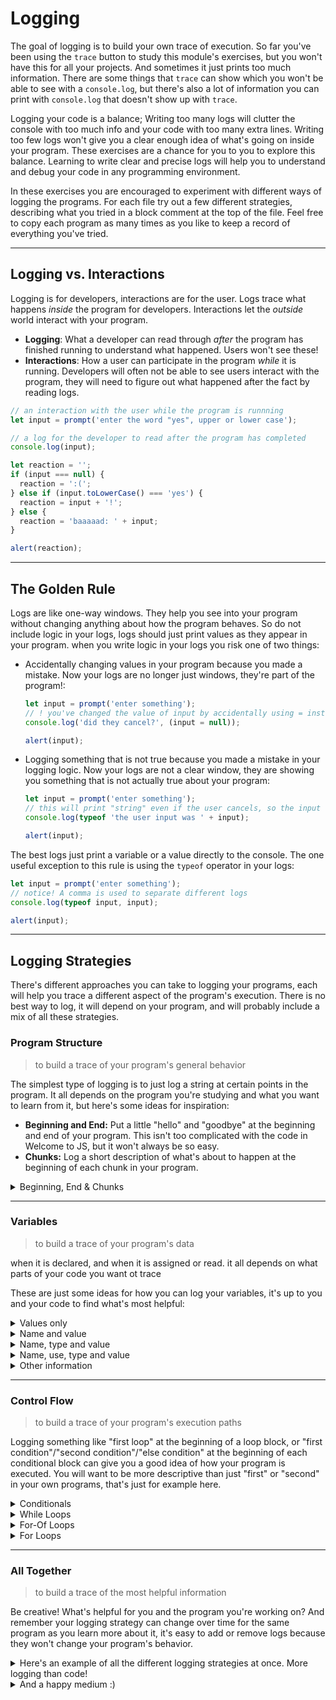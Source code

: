 # Logging

The goal of logging is to build your own trace of execution. So far you've been using the `trace` button to study this module's exercises, but you won't have this for all your projects. And sometimes it just prints too much information. There are some things that `trace` can show which you won't be able to see with a `console.log`, but there's also a lot of information you can print with `console.log` that doesn't show up with `trace`.

Logging your code is a balance; Writing too many logs will clutter the console with too much info and your code with too many extra lines. Writing too few logs won't give you a clear enough idea of what's going on inside your program. These exercises are a chance for you to you to explore this balance. Learning to write clear and precise logs will help you to understand and debug your code in any programming environment.

In these exercises you are encouraged to experiment with different ways of logging the programs. For each file try out a few different strategies, describing what you tried in a block comment at the top of the file. Feel free to copy each program as many times as you like to keep a record of everything you've tried.

---

## Logging vs. Interactions

Logging is for developers, interactions are for the user. Logs trace what happens _inside_ the program for developers. Interactions let the _outside_ world interact with your program.

- **Logging**: What a developer can read through _after_ the program has finished running to understand what happened. Users won't see these!
- **Interactions**: How a user can participate in the program _while_ it is running. Developers will often not be able to see users interact with the program, they will need to figure out what happened after the fact by reading logs.

```js
// an interaction with the user while the program is runnning
let input = prompt('enter the word "yes", upper or lower case');

// a log for the developer to read after the program has completed
console.log(input);

let reaction = '';
if (input === null) {
  reaction = ':(';
} else if (input.toLowerCase() === 'yes') {
  reaction = input + '!';
} else {
  reaction = 'baaaaad: ' + input;
}

alert(reaction);
```

---

## The Golden Rule

Logs are like one-way windows. They help you see into your program without changing anything about how the program behaves. So do not include logic in your logs, logs should just print values as they appear in your program. when you write logic in your logs you risk one of two things:

- Accidentally changing values in your program because you made a mistake. Now your logs are no longer just windows, they're part of the program!:

  ```js
  let input = prompt('enter something');
  // ! you've changed the value of input by accidentally using = instead of ===
  console.log('did they cancel?', (input = null));

  alert(input);
  ```

- Logging something that is not true because you made a mistake in your logging logic. Now your logs are not a clear window, they are showing you something that is not actually true about your program:

  ```js
  let input = prompt('enter something');
  // this will print "string" even if the user cancels, so the input was null
  console.log(typeof 'the user input was ' + input);

  alert(input);
  ```

The best logs just print a variable or a value directly to the console. The one useful exception to this rule is using the `typeof` operator in your logs:

```js
let input = prompt('enter something');
// notice! A comma is used to separate different logs
console.log(typeof input, input);

alert(input);
```

---

## Logging Strategies

There's different approaches you can take to logging your programs, each will help you trace a different aspect of the program's execution. There is no best way to log, it will depend on your program, and will probably include a mix of all these strategies.

### Program Structure

> to build a trace of your program's general behavior

The simplest type of logging is to just log a string at certain points in the program. It all depends on the program you're studying and what you want to learn from it, but here's some ideas for inspiration:

- **Beginning and End:** Put a little "hello" and "goodbye" at the beginning and end of your program. This isn't too complicated with the code in Welcome to JS, but it won't always be so easy.
- **Chunks:** Log a short description of what's about to happen at the beginning of each chunk in your program.

<details><summary>Beginning, End & Chunks</summary>

```js
console.log('=== a program to tell a user if they inputted "yes" ===');

console.log('-- gathering the user input');

let input = prompt('enter the word "yes", upper or lower case');

console.log('-- generating the reaction');

let reaction = '';
if (input === null) {
  reaction = ':(';
} else if (input.toLowerCase() === 'yes') {
  reaction = input + '!';
} else {
  reaction = 'baaaaad: ' + input;
}

console.log('-- communicating the reaction to the user');

alert(reaction);

console.log('=== all done ===');
```

</details>

---

### Variables

> to build a trace of your program's data

when it is declared, and when it is assigned or read. it all depends on what parts of your code you want ot trace

These are just some ideas for how you can log your variables, it's up to you and your code to find what's most helpful:

<details>
<summary>Values only</summary>

```js
let input = prompt('enter the word "yes", upper or lower case');
console.log(input);

let reaction = '';
if (input === null) {
  reaction = ':(';
} else if (input.toLowerCase() === 'yes') {
  reaction = input + '!';
} else {
  reaction = 'baaaaad: ' + input;
}
console.log(reaction);

alert(reaction);
```

</details>
<details>
<summary>Name and value</summary>

```js
let input = prompt('enter the word "yes", upper or lower case');
console.log('input:', input);

let reaction = '';
if (input === null) {
  reaction = ':(';
} else if (input.toLowerCase() === 'yes') {
  reaction = input + '!';
} else {
  reaction = 'baaaaad: ' + input;
}
console.log('reaction:', reaction);

alert(reaction);
```

</details>
<details>
<summary>Name, type and value</summary>

```js
let input = prompt('enter the word "yes", upper or lower case');
console.log('input:', typeof input, input);

let reaction = '';
if (input === null) {
  reaction = ':(';
} else if (input.toLowerCase() === 'yes') {
  reaction = input + '!';
} else {
  reaction = 'baaaaad: ' + input;
}
console.log('reaction:', typeof reaction, reaction);

alert(reaction);
```

</details>
<details>
<summary>Name, use, type and value</summary>

```js
let input = prompt('enter the word "yes", upper or lower case');
console.log('input, declare, init:', typeof input, input);

let reaction = '';
if (input === null) {
  reaction = ':(';
} else if (input.toLowerCase() === 'yes') {
  reaction = input + '!';
} else {
  reaction = 'baaaaad: ' + input;
}
console.log('reaction, write:', typeof reaction, reaction);

alert(reaction);
```

</details>
<details>
<summary>Other information</summary>

```js
let input = prompt('enter the word "yes", upper or lower case');
console.log('input, should be "yes":', typeof input, input);

let reaction = '';
if (input === null) {
  reaction = ':(';
} else if (input.toLowerCase() === 'yes') {
  reaction = input + '!';
} else {
  reaction = 'baaaaad: ' + input;
}
console.log('reaction:', reaction);

alert(reaction);
```

</details>

---

### Control Flow

> to build a trace of your program's execution paths

Logging something like "first loop" at the beginning of a loop block, or "first condition"/"second condition"/"else condition" at the beginning of each conditional block can give you a good idea of how your program is executed. You will want to be more descriptive than just "first" or "second" in your own programs, that's just for example here.

<details><summary>Conditionals</summary><br>

to trace the program's flow through conditional statements you can place one log at the beginning of the conditional describing it's purpose, then one log in each path to know which path was taken.

```js
let input = prompt('enter the word "yes", upper or lower case');

let reaction = '';

console.log('conditional: deciding the reaction');
if (input === null) {
  console.log('path: user canceled');
  reaction = ':(';
} else if (input.toLowerCase() === 'yes') {
  console.log('path: input was "yes"');
  reaction = input + '!';
} else {
  console.log('path: input was not "yes"');
  reaction = 'baaaaad: ' + input;
}

alert(reaction);
```

</details>
<details><summary>While Loops</summary><br>

to trace the program's flow through while loops you could place one log at the beginning of the loop describing it's purpose, then a log at the top of the loop to see how many times it's executed. You could take it one step further by logging something related to the while test at the end of your loop. Be careful! It's possible to make a mistake

```js
let input = null;
console.log('I/O loop');
while (input === null) {
  console.log('prompting for input');
  input = prompt('enter the word "yes", upper or lower case');
  console.log('input:', typeof input, input);
}

let reaction = '';

if (input === null) {
  reaction = ':(';
} else if (input.toLowerCase() === 'yes') {
  reaction = input + '!';
} else {
  reaction = 'baaaaad: ' + input;
}

alert(reaction);
```

</details>
<details><summary>For-Of Loops</summary><br>

With a for-of loop it can be helpful to log each character of your string, and the result of what your logic in the loop body.

```js
let input = null;
while (input === null) {
  input = prompt('enter something');
}

let backwards = '';
for (let char of input) {
  console.log(char);
  backwards = char + backwards;
  console.log(backwards);
}

alert(backwards);
```

</details>
<details><summary>For Loops</summary><br>

For loops are like for-of loops, but a little more complicated. You will also want to log the incrementor variable:

```js
let input = null;
while (input === null) {
  input = prompt('enter something');
}

let everyOther = '';
for (let i = 0; i < input.length; i = i + 2) {
  console.log(i);
  let char = input[i];
  console.log(char);
  everyOther = everyOther + char;
  console.log(everyOther);
}

alert(everyOther);
```

</details>

---

### All Together

> to build a trace of the most helpful information

Be creative! What's helpful for you and the program you're working on? And remember your logging strategy can change over time for the same program as you learn more about it, it's easy to add or remove logs because they won't change your program's behavior.

<details><summary>Here's an example of all the different logging strategies at once. More logging than code!</summary>

```js
console.log('=== a program to tell a user if they inputted "yes" ===');

console.log('-- gathering the user input');

let input = prompt('enter the word "yes", upper or lower case');
console.log('input, should be "yes":', typeof input, input);

console.log('-- generating a reaction');

let reaction = '';
console.log('conditional: deciding the reaction');
if (input === null) {
  console.log('path: user canceled');
  reaction = ':(';
} else if (input.toLowerCase() === 'yes') {
  console.log('path: input was "yes"');
  reaction = input + '!';
} else {
  console.log('path: input was not "yes"');
  reaction = 'baaaaad: ' + input;
}
console.log('reaction:', reaction);

console.log('-- communicating the reaction to the user');

alert(reaction);

console.log('=== all done ===');
```

</details>
<details><summary>And a happy medium :)</summary>

```js
console.log('=== a program to tell a user if they inputted "yes" ===');

let input = prompt('enter the word "yes", upper or lower case');
console.log('input, should be "yes":', typeof input, input);

let reaction = '';
if (input === null) {
  console.log('path: user canceled');
  reaction = ':(';
} else if (input.toLowerCase() === 'yes') {
  console.log('path: input is "yes"');
  reaction = input + '!';
} else {
  console.log('path: input was not "yes"');
  reaction = 'baaaaad: ' + input;
}
console.log('reaction:', reaction);

alert(reaction);
```

</details>
